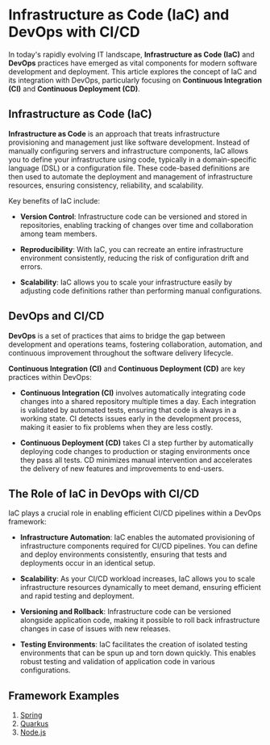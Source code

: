# Infrastructure as Code (IaC) and DevOps with CI/CD

In today's rapidly evolving IT landscape, **Infrastructure as Code (IaC)** and **DevOps** practices have emerged as vital components for modern software development and deployment. This article explores the concept of IaC and its integration with DevOps, particularly focusing on **Continuous Integration (CI)** and **Continuous Deployment (CD)**.

## Infrastructure as Code (IaC)

**Infrastructure as Code** is an approach that treats infrastructure provisioning and management just like software development. Instead of manually configuring servers and infrastructure components, IaC allows you to define your infrastructure using code, typically in a domain-specific language (DSL) or a configuration file. These code-based definitions are then used to automate the deployment and management of infrastructure resources, ensuring consistency, reliability, and scalability.

Key benefits of IaC include:

- **Version Control**: Infrastructure code can be versioned and stored in repositories, enabling tracking of changes over time and collaboration among team members.

- **Reproducibility**: With IaC, you can recreate an entire infrastructure environment consistently, reducing the risk of configuration drift and errors.

- **Scalability**: IaC allows you to scale your infrastructure easily by adjusting code definitions rather than performing manual configurations.

## DevOps and CI/CD

**DevOps** is a set of practices that aims to bridge the gap between development and operations teams, fostering collaboration, automation, and continuous improvement throughout the software delivery lifecycle.

**Continuous Integration (CI)** and **Continuous Deployment (CD)** are key practices within DevOps:

- **Continuous Integration (CI)** involves automatically integrating code changes into a shared repository multiple times a day. Each integration is validated by automated tests, ensuring that code is always in a working state. CI detects issues early in the development process, making it easier to fix problems when they are less costly.

- **Continuous Deployment (CD)** takes CI a step further by automatically deploying code changes to production or staging environments once they pass all tests. CD minimizes manual intervention and accelerates the delivery of new features and improvements to end-users.

## The Role of IaC in DevOps with CI/CD

IaC plays a crucial role in enabling efficient CI/CD pipelines within a DevOps framework:

- **Infrastructure Automation**: IaC enables the automated provisioning of infrastructure components required for CI/CD pipelines. You can define and deploy environments consistently, ensuring that tests and deployments occur in an identical setup.

- **Scalability**: As your CI/CD workload increases, IaC allows you to scale infrastructure resources dynamically to meet demand, ensuring efficient and rapid testing and deployment.

- **Versioning and Rollback**: Infrastructure code can be versioned alongside application code, making it possible to roll back infrastructure changes in case of issues with new releases.

- **Testing Environments**: IaC facilitates the creation of isolated testing environments that can be spun up and torn down quickly. This enables robust testing and validation of application code in various configurations.

## Framework Examples

1. [Spring](https://github.com/DarlanNoetzold/computer_science/tree/main/Infrastructure/Spring)
2. [Quarkus](https://github.com/DarlanNoetzold/computer_science/tree/main/Infrastructure/Quarkus)
3. [Node.js](https://github.com/DarlanNoetzold/computer_science/tree/main/Infrastructure/Node.js)

